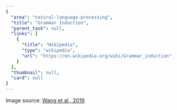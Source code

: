 ```yaml
---
{
  "area": "natural-language-processing",
  "title": "Grammar Induction",
  "parent_task": null,
  "links": [
    {
      "title": "Wikipedia",
      "type": "wikipedia",
      "url": "https://en.wikipedia.org/wiki/Grammar_induction"
    }
  ],
  "thumbnail": null,
  "card": null
}
---
```

Image source: [Wang et al., 2019](https://arxiv.org/pdf/1909.06639.pdf)
